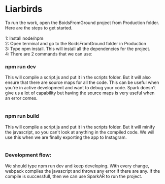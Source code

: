 # Liarbirds
To run the work, open the BoidsFromGround project from Production folder.<br>
Here are the steps to get started.
<br><br>
1: Install node/npm<br>
2: Open terminal and go to the BoidsFromGround folder in Production<br>
3: Type npm install. This will install all the dependencies for the project.<br>
4: There are 2 commands that we can use:<br>
### npm run dev
This will compile a script.js and put it in the scripts folder. But it will also ensure that there are source maps for all the code. This can be useful when you're in active development and want to debug your code. Spark doesn't give us a lot of capability but having the source maps is very useful when an error comes.<br><br>

### npm run build
This will compile a script.js and put it in the scripts folder. But it will minify the javascript, so you can't look at anything in the compiled code. We will use this when we are finally exporting the app to Instagram.<br><br>

### Development flow:
We should type npm run dev and keep developing. With every change, webpack compiles the javascript and throws any error if there are any. If the compile is successfull, then we can use SparkAR to run the project.
